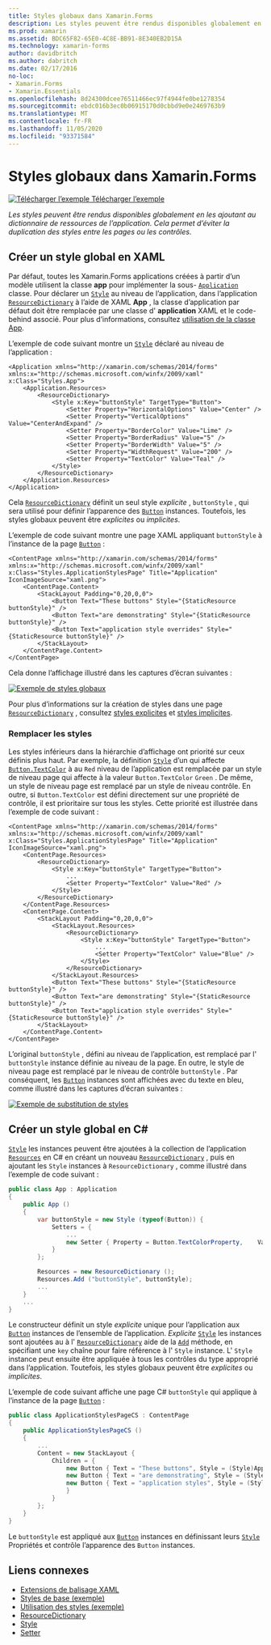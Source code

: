 ```yaml
---
title: Styles globaux dans Xamarin.Forms
description: Les styles peuvent être rendus disponibles globalement en les ajoutant au dictionnaire de ressources de l’application. Cela permet d’éviter la duplication des styles entre les pages ou les contrôles.
ms.prod: xamarin
ms.assetid: BDC65F82-65E0-4C8E-BB91-8E340EB2D15A
ms.technology: xamarin-forms
author: davidbritch
ms.author: dabritch
ms.date: 02/17/2016
no-loc:
- Xamarin.Forms
- Xamarin.Essentials
ms.openlocfilehash: 8d24300dcee76511466ec97f4944fe0be1278354
ms.sourcegitcommit: ebdc016b3ec0b06915170d0cbbd9e0e2469763b9
ms.translationtype: MT
ms.contentlocale: fr-FR
ms.lasthandoff: 11/05/2020
ms.locfileid: "93371584"
---
```

# <a name="global-styles-in-no-locxamarinforms"></a>Styles globaux dans Xamarin.Forms

[![Télécharger l’exemple](~/media/shared/download.png) Télécharger l’exemple](/samples/xamarin/xamarin-forms-samples/userinterface-styles-basicstyles)

_Les styles peuvent être rendus disponibles globalement en les ajoutant au dictionnaire de ressources de l’application. Cela permet d’éviter la duplication des styles entre les pages ou les contrôles._

## <a name="create-a-global-style-in-xaml"></a>Créer un style global en XAML

Par défaut, toutes les Xamarin.Forms applications créées à partir d’un modèle utilisent la classe **app** pour implémenter la sous- [`Application`](xref:Xamarin.Forms.Application) classe. Pour déclarer un [`Style`](xref:Xamarin.Forms.Style) au niveau de l’application, dans l’application [`ResourceDictionary`](xref:Xamarin.Forms.ResourceDictionary) à l’aide de XAML **App** , la classe d’application par défaut doit être remplacée par une classe d' **application** XAML et le code-behind associé. Pour plus d’informations, consultez [utilisation de la classe App](~/xamarin-forms/app-fundamentals/application-class.md).

L’exemple de code suivant montre un [`Style`](xref:Xamarin.Forms.Style) déclaré au niveau de l’application :

```xaml
<Application xmlns="http://xamarin.com/schemas/2014/forms" xmlns:x="http://schemas.microsoft.com/winfx/2009/xaml" x:Class="Styles.App">
    <Application.Resources>
        <ResourceDictionary>
            <Style x:Key="buttonStyle" TargetType="Button">
                <Setter Property="HorizontalOptions" Value="Center" />
                <Setter Property="VerticalOptions" Value="CenterAndExpand" />
                <Setter Property="BorderColor" Value="Lime" />
                <Setter Property="BorderRadius" Value="5" />
                <Setter Property="BorderWidth" Value="5" />
                <Setter Property="WidthRequest" Value="200" />
                <Setter Property="TextColor" Value="Teal" />
            </Style>
        </ResourceDictionary>
    </Application.Resources>
</Application>
```

Cela [`ResourceDictionary`](xref:Xamarin.Forms.ResourceDictionary) définit un seul style *explicite* , `buttonStyle` , qui sera utilisé pour définir l’apparence des [`Button`](xref:Xamarin.Forms.Button) instances. Toutefois, les styles globaux peuvent être *explicites* ou *implicites*.

L’exemple de code suivant montre une page XAML appliquant `buttonStyle` à l’instance de la page [`Button`](xref:Xamarin.Forms.Button) :

```xaml
<ContentPage xmlns="http://xamarin.com/schemas/2014/forms" xmlns:x="http://schemas.microsoft.com/winfx/2009/xaml" x:Class="Styles.ApplicationStylesPage" Title="Application" IconImageSource="xaml.png">
    <ContentPage.Content>
        <StackLayout Padding="0,20,0,0">
            <Button Text="These buttons" Style="{StaticResource buttonStyle}" />
            <Button Text="are demonstrating" Style="{StaticResource buttonStyle}" />
            <Button Text="application style overrides" Style="{StaticResource buttonStyle}" />
        </StackLayout>
    </ContentPage.Content>
</ContentPage>
```

Cela donne l’affichage illustré dans les captures d’écran suivantes :

[![Exemple de styles globaux](application-images/application-styles-1.png)](application-images/application-styles-1-large.png#lightbox "Exemple de styles globaux")

Pour plus d’informations sur la création de styles dans une page [`ResourceDictionary`](xref:Xamarin.Forms.ResourceDictionary) , consultez [styles explicites](~/xamarin-forms/user-interface/styles/explicit.md) et [styles implicites](~/xamarin-forms/user-interface/styles/implicit.md).

### <a name="override-styles"></a>Remplacer les styles

Les styles inférieurs dans la hiérarchie d’affichage ont priorité sur ceux définis plus haut. Par exemple, la définition [`Style`](xref:Xamarin.Forms.Style) d’un qui affecte [`Button.TextColor`](xref:Xamarin.Forms.Button.TextColor) à au `Red` niveau de l’application est remplacée par un style de niveau page qui affecte à la valeur `Button.TextColor` `Green` . De même, un style de niveau page est remplacé par un style de niveau contrôle. En outre, si `Button.TextColor` est défini directement sur une propriété de contrôle, il est prioritaire sur tous les styles. Cette priorité est illustrée dans l’exemple de code suivant :

```xaml
<ContentPage xmlns="http://xamarin.com/schemas/2014/forms" xmlns:x="http://schemas.microsoft.com/winfx/2009/xaml" x:Class="Styles.ApplicationStylesPage" Title="Application" IconImageSource="xaml.png">
    <ContentPage.Resources>
        <ResourceDictionary>
            <Style x:Key="buttonStyle" TargetType="Button">
                ...
                <Setter Property="TextColor" Value="Red" />
            </Style>
        </ResourceDictionary>
    </ContentPage.Resources>
    <ContentPage.Content>
        <StackLayout Padding="0,20,0,0">
            <StackLayout.Resources>
                <ResourceDictionary>
                    <Style x:Key="buttonStyle" TargetType="Button">
                        ...
                        <Setter Property="TextColor" Value="Blue" />
                    </Style>
                </ResourceDictionary>
            </StackLayout.Resources>
            <Button Text="These buttons" Style="{StaticResource buttonStyle}" />
            <Button Text="are demonstrating" Style="{StaticResource buttonStyle}" />
            <Button Text="application style overrides" Style="{StaticResource buttonStyle}" />
        </StackLayout>
    </ContentPage.Content>
</ContentPage>
```

L’original `buttonStyle` , défini au niveau de l’application, est remplacé par l' `buttonStyle` instance définie au niveau de la page. En outre, le style de niveau page est remplacé par le niveau de contrôle `buttonStyle` . Par conséquent, les [`Button`](xref:Xamarin.Forms.Button) instances sont affichées avec du texte en bleu, comme illustré dans les captures d’écran suivantes :

[![Exemple de substitution de styles](application-images/application-styles-2.png)](application-images/application-styles-2-large.png#lightbox "Exemple de substitution de styles")

## <a name="create-a-global-style-in-c35"></a>Créer un style global en C&#35;

[`Style`](xref:Xamarin.Forms.Style) les instances peuvent être ajoutées à la collection de l’application [`Resources`](xref:Xamarin.Forms.VisualElement.Resources) en C# en créant un nouveau [`ResourceDictionary`](xref:Xamarin.Forms.ResourceDictionary) , puis en ajoutant les `Style` instances à `ResourceDictionary` , comme illustré dans l’exemple de code suivant :

```csharp
public class App : Application
{
    public App ()
    {
        var buttonStyle = new Style (typeof(Button)) {
            Setters = {
                ...
                new Setter { Property = Button.TextColorProperty,    Value = Color.Teal }
            }
        };

        Resources = new ResourceDictionary ();
        Resources.Add ("buttonStyle", buttonStyle);
        ...
    }
    ...
}
```

Le constructeur définit un style *explicite* unique pour l’application aux [`Button`](xref:Xamarin.Forms.Button) instances de l’ensemble de l’application. *Explicite* [`Style`](xref:Xamarin.Forms.Style) les instances sont ajoutées au à l' [`ResourceDictionary`](xref:Xamarin.Forms.ResourceDictionary) aide de la [`Add`](xref:Xamarin.Forms.ResourceDictionary.Add(System.String,System.Object)) méthode, en spécifiant une `key` chaîne pour faire référence à l' `Style` instance. L' `Style` instance peut ensuite être appliquée à tous les contrôles du type approprié dans l’application. Toutefois, les styles globaux peuvent être *explicites* ou *implicites*.

L’exemple de code suivant affiche une page C# `buttonStyle` qui applique à l’instance de la page [`Button`](xref:Xamarin.Forms.Button) :

```csharp
public class ApplicationStylesPageCS : ContentPage
{
    public ApplicationStylesPageCS ()
    {
        ...
        Content = new StackLayout {
            Children = {
                new Button { Text = "These buttons", Style = (Style)Application.Current.Resources ["buttonStyle"] },
                new Button { Text = "are demonstrating", Style = (Style)Application.Current.Resources ["buttonStyle"] },
                new Button { Text = "application styles", Style = (Style)Application.Current.Resources ["buttonStyle"]
                }
            }
        };
    }
}
```

Le `buttonStyle` est appliqué aux [`Button`](xref:Xamarin.Forms.Button) instances en définissant leurs [`Style`](xref:Xamarin.Forms.NavigableElement.Style) Propriétés et contrôle l’apparence des `Button` instances.

## <a name="related-links"></a>Liens connexes

- [Extensions de balisage XAML](~/xamarin-forms/xaml/xaml-basics/xaml-markup-extensions.md)
- [Styles de base (exemple)](/samples/xamarin/xamarin-forms-samples/userinterface-styles-basicstyles)
- [Utilisation des styles (exemple)](/samples/xamarin/xamarin-forms-samples/workingwithstyles)
- [ResourceDictionary](xref:Xamarin.Forms.ResourceDictionary)
- [Style](xref:Xamarin.Forms.Style)
- [Setter](xref:Xamarin.Forms.Setter)